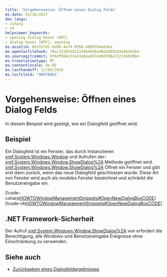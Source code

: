 ```yaml
---
title: 'Vorgehensweise: Öffnen eines Dialog Felds'
ms.date: 03/30/2017
dev_langs:
- csharp
- vb
helpviewer_keywords:
- opening dialog boxes [WPF]
- dialog boxes [WPF], opening
ms.assetid: 6b1557d2-da98-4ef4-9f68-4089f04ab9ea
ms.openlocfilehash: 70ac31285dd22244b4bd6ad0d188d182eb6e6264
ms.sourcegitcommit: 9f6df084c53a3da0ea657ed0d708a72213683084
ms.translationtype: MT
ms.contentlocale: de-DE
ms.lasthandoff: 12/09/2020
ms.locfileid: "96976961"
---
```

# <a name="how-to-open-a-dialog-box"></a>Vorgehensweise: Öffnen eines Dialog Felds
In diesem Beispiel wird gezeigt, wie ein Dialogfeld geöffnet wird.  
  
## <a name="example"></a>Beispiel  
 Ein Dialogfeld ist ein Fenster, das durch Instanziieren <xref:System.Windows.Window> und Aufrufen der- <xref:System.Windows.Window.ShowDialog%2A> Methode geöffnet wird. <xref:System.Windows.Window.ShowDialog%2A> Öffnet ein Fenster und gibt erst dann zurück, wenn das neue Dialogfeld geschlossen wurde. Diese Art von Fenster wird auch als *modales* Fenster bezeichnet und schränkt die Benutzereingabe ein.  
  
 [!code-csharp[HOWTOWindowManagementSnippets#OpenNewDialogBoxCODE](~/samples/snippets/csharp/VS_Snippets_Wpf/HOWTOWindowManagementSnippets/CSharp/MainWindow.xaml.cs#opennewdialogboxcode)]
 [!code-vb[HOWTOWindowManagementSnippets#OpenNewDialogBoxCODE](~/samples/snippets/visualbasic/VS_Snippets_Wpf/HOWTOWindowManagementSnippets/visualbasic/mainwindow.xaml.vb#opennewdialogboxcode)]  
  
## <a name="net-framework-security"></a>.NET Framework-Sicherheit  
 Der Aufruf <xref:System.Windows.Window.ShowDialog%2A> von erfordert die Berechtigung, alle Windows-und Benutzereingabe Ereignisse ohne Einschränkung zu verwenden.  
  
## <a name="see-also"></a>Siehe auch

- [Zurückgeben eines Dialogfeldergebnisses](how-to-return-a-dialog-box-result.md)
